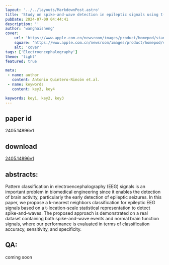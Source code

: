 ```yaml
---
layout: '../../layouts/MarkdownPost.astro'
title: 'Study on spike-and-wave detection in epileptic signals using t-location-scale distribution and the K-nearest neighbors classifier'
pubDate: 2024-07-09 04:44:41
description: ''
author: 'wanghaisheng'
cover:
    url: 'https://www.apple.com.cn/newsroom/images/product/homepod/standard/Apple-HomePod-hero-230118_big.jpg.large_2x.jpg'
    square: 'https://www.apple.com.cn/newsroom/images/product/homepod/standard/Apple-HomePod-hero-230118_big.jpg.large_2x.jpg'
    alt: 'cover'
tags: ['Electroencephalography'] 
theme: 'light'
featured: true

meta:
 - name: author
   content: Antonio Quintero-Rincón et.al.
 - name: keywords
   content: key3, key4

keywords: key1, key2, key3
---
```


## paper id
2405.14896v1
## download
[2405.14896v1](http://arxiv.org/abs/2405.14896v1)
## abstracts:
Pattern classification in electroencephalography (EEG) signals is an important problem in biomedical engineering since it enables the detection of brain activity, particularly the early detection of epileptic seizures. In this paper, we propose a k-nearest neighbors classification for epileptic EEG signals based on a t-location-scale statistical representation to detect spike-and-waves. The proposed approach is demonstrated on a real dataset containing both spike-and-wave events and normal brain function signals, where our performance is evaluated in terms of classification accuracy, sensitivity, and specificity.
## QA:
coming soon
